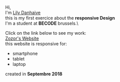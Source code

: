 
Hi,\
I'm [Lily Danhaive](https://github.com/LilyDa08)\
this is my first exercice about the **responsive Design**\
I'm a student at **BECODE** brussels.\

Click on the link below to see my work:\
[Zozor's Website](https://lilyda08.github.io/Responsive_Design_ZOZOR/)\
this website is responsive for:
* smartphone
* tablet
* laptop

created in **Septembre 2018**
